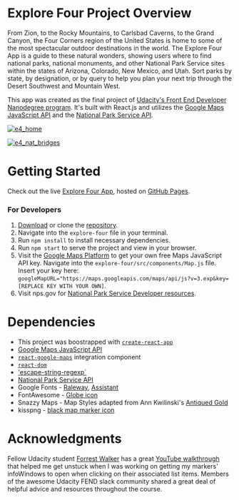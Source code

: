 # Explore Four Project Overview

From Zion, to the Rocky Mountains, to Carlsbad Caverns, to the Grand Canyon, the Four Corners region of the United States is home to some of the most spectacular outdoor destinations in the world. The Explore Four App is a guide to these natural wonders, showing users where to find national parks, national monuments, and other National Park Service sites within the states of Arizona, Colorado, New Mexico, and Utah. Sort parks by state, by designation, or by query to help you plan your next trip through the Desert Southwest and Mountain West.

This app was created as the final project of [Udacity's Front End Developer Nanodegree program](https://www.udacity.com/course/front-end-web-developer-nanodegree--nd001). It's built with React.js and utilizes the [Google Maps JavaScript API](https://developers.google.com/maps/documentation/javascript/tutorial) and the [National Park Service API](https://www.nps.gov/subjects/developer/index.htm). 

<a href="https://mattdahlseid.github.io/explore-four/" target=”_blank”><img src="https://preview.ibb.co/cXRdEU/e4_home.png" alt="e4_home" border="0"></a>

<a href="https://mattdahlseid.github.io/explore-four/" target=”_blank”><img src="https://preview.ibb.co/h4VDEU/e4_nat_bridges.png" alt="e4_nat_bridges" border="0"></a>

# Getting Started

Check out the live [Explore Four App](https://mattdahlseid.github.io/explore-four/), hosted on [GitHub Pages](https://pages.github.com/).

### For Developers

1. [Download](x-github-client://openRepo/https://github.com/mattdahlseid/explore-four) or clone the [repository](https://github.com/mattdahlseid/explore-four).
2. Navigate into the `explore-four` file in your terminal.
3. Run `npm install` to install necessary dependencies.
4. Run `npm start` to serve the project and view in your browser.
5. Visit the [Google Maps Platform](https://cloud.google.com/maps-platform/) to get your own free Maps JavaScript API key. 
Navigate into the `explore-four/src/components/Map.js` file. 
Insert your key here: `googleMapURL="https://maps.googleapis.com/maps/api/js?v=3.exp&key=[REPLACE KEY WITH YOUR OWN]`.
6. Visit nps.gov for [National Park Service Developer resources](https://www.nps.gov/subjects/developer/index.htm).

# Dependencies

* This project was boostrapped with [`create-react-app`](https://github.com/facebookincubator/create-react-app)
* [Google Maps JavaScript API](https://developers.google.com/maps/documentation/javascript/tutorial)
* [`react-google-maps`](https://github.com/tomchentw/react-google-maps) integration component
* [`react-dom`](https://www.npmjs.com/package/react-dom)
* ['escape-string-regexp`](https://github.com/sindresorhus/escape-string-regexp)
* [National Park Service API](https://www.nps.gov/subjects/developer/index.htm)
* Google Fonts - [Raleway](https://fonts.google.com/specimen/Raleway?selection.family=Raleway), [Assistant](https://fonts.google.com/specimen/Assistant)
* FontAwesome - [Globe icon](https://fontawesome.com/icons/globe?style=solid)
* Snazzy Maps - Map Styles adapted from Ann Kwilinski's [Antiqued Gold](https://snazzymaps.com/style/12903/antiqued-gold)
* kisspng - [black map marker icon](https://www.kisspng.com/png-google-maps-computer-icons-symbol-map-marker-967954/)

# Acknowledgments

Fellow Udacity student [Forrest Walker](https://github.com/forrestw92) has a great [YouTube walkthrough](https://www.youtube.com/watch?v=ktc8Gp9jD1k&list=PL4rQq4MQP1crXuPtruu_eijgOUUXhcUCP) that helped me get unstuck when I was working on getting my markers' infoWindows to open when clicking on their associated list items.
Members of the awesome Udacity FEND slack community shared a great deal of helpful advice and resources throughout the course.

